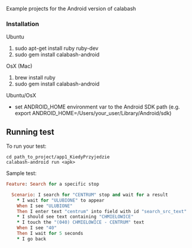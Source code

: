 Example projects for the Android version of calabash

### Installation 
Ubuntu

1. sudo apt-get install ruby ruby-dev
2. sudo gem install calabash-android

OsX (Mac)

1. brew install ruby
2. sudo gem install calabash-android

Ubuntu/OsX
* set ANDROID_HOME environment var to the Android SDK path (e.g. export ANDROID_HOME=/Users/your_user/Library/Android/sdk)

Running test
------------
To run your test:

    cd path_to_project/app1_KiedyPrzyjedzie
    calabash-android run <apk>

Sample test:
```ruby
Feature: Search for a specific stop

  Scenario: I search for "CENTRUM" stop and wait for a result
    * I wait for "ULUBIONE" to appear
    When I see "ULUBIONE"
    Then I enter text "centrum" into field with id "search_src_text"
    * I should see text containing "CHMIELOWICE"
    * I touch the "(040) CHMIELOWICE - CENTRUM" text
    When I see "40"
    Then I wait for 5 seconds
    * I go back
```
